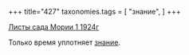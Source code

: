 +++
title="427"
taxonomies.tags = [
 "знание",
]
+++

[Листы сада Мории 1 1924г](/agni/1924)

Только время уплотняет [знание](/tags/знание).   

